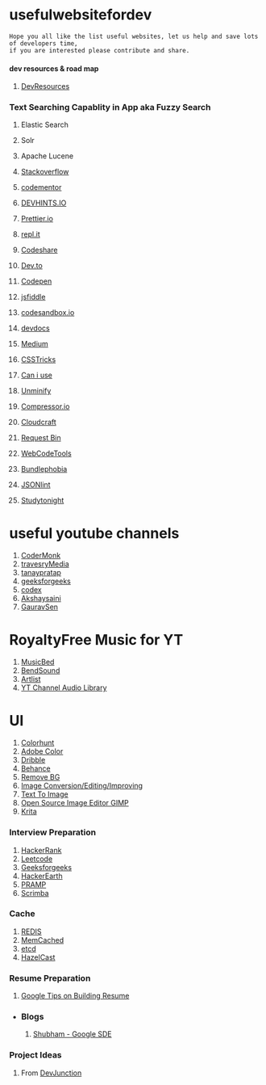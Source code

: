 # usefulwebsitefordev
```
Hope you all like the list useful websites, let us help and save lots of developers time, 
if you are interested please contribute and share.
```
#### dev resources & road map
1. [DevResources](https://devresources.guru/)


### Text Searching Capablity in App aka Fuzzy Search
1. Elastic Search
2. Solr
3. Apache Lucene


1. [Stackoverflow](https://stackoverflow.com/)
1. [codementor](https://www.codementor.io/)
1. [DEVHINTS.IO](https://devhints.io/)
1. [Prettier.io](https://prettier.io/)
1. [repl.it](https://repl.it/)
1. [Codeshare](https://codeshare.io/)
1. [Dev.to](https://dev.to/)
1. [Codepen](https://codepen.io/)
1. [jsfiddle](https://jsfiddle.net/)
1. [codesandbox.io](https://codesandbox.io/)
1. [devdocs](https://devdocs.io/)
1. [Medium](https://medium.com/)
1. [CSSTricks]()
1. [Can i use](https://caniuse.com/)
1. [Unminify](https://unminify.com/)
1. [Compressor.io](https://compressor.io/)
1. [Cloudcraft](https://www.cloudcraft.co/)
1. [Request Bin](https://requestbin.com/)
1. [WebCodeTools](https://webcode.tools/)
1. [Bundlephobia](https://bundlephobia.com/)
1. [JSONlint](https://jsonlint.com/)
1. [Studytonight](https://www.studytonight.com/)



# useful youtube channels 
1. [CoderMonk]() 
1. [travesryMedia]()
1. [tanaypratap]()
1. [geeksforgeeks]()
1. [codex]()
1. [Akshaysaini]()
1. [GauravSen](https://www.youtube.com/c/GauravSensei/featured)


# RoyaltyFree Music for YT
1. [MusicBed](https://www.musicbed.com/)
1. [BendSound](https://www.bensound.com/)
1. [Artlist](https://artlist.io/)
1. [YT Channel Audio Library](https://www.youtube.com/c/audiolibrary-channel/videos)

# UI
1. [Colorhunt](https://colorhunt.co/palettes/trendy)
1. [Adobe Color](https://color.adobe.com/)
1. [Dribble](https://dribbble.com)
1. [Behance](https://www.behance.net/)
1. [Remove BG](https://www.remove.bg/)
1. [Image Conversion/Editing/Improving](https://www.img2go.com/)
1. [Text To Image](http://text.imageonline.co/)
1. [Open Source Image Editor GIMP](https://www.gimp.org/)
1. [Krita](https://krita.org/en/)



### Interview Preparation
1. [HackerRank]()
1. [Leetcode]()
1. [Geeksforgeeks]()
1. [HackerEarth]()
1. [PRAMP](https://www.pramp.com/#/)
1. [Scrimba](https://scrimba.com/)

### Cache 
1. [REDIS](https://redis.io/)
2. [MemCached](http://memcached.org/)
3. [etcd](https://etcd.io/)
4. [HazelCast](https://hazelcast.com/)

### Resume Preparation
1. [Google Tips on Building Resume](https://youtu.be/BYUy1yvjHxE)
  * ### Blogs
    1. [Shubham - Google SDE](https://heyshubham.medium.com/journey-to-google-687e3de7e6d6)

### Project Ideas
1. From [DevJunction](https://www.linkedin.com/posts/hamhaingaurav_5-projects-to-become-a-django-pro-activity-6779597971689394176-mD1D/) 
